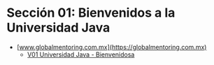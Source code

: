# Sección 01: Bienvenidos a la Universidad Java

* [www.globalmentoring.com.mx](https://globalmentoring.com.mx)
    - [V01 Universidad Java - Bienvenidosa](https://www.udemy.com/course/universidad-java-especialista-en-java-desde-cero-a-master/learn/lecture/38135284#overview)
